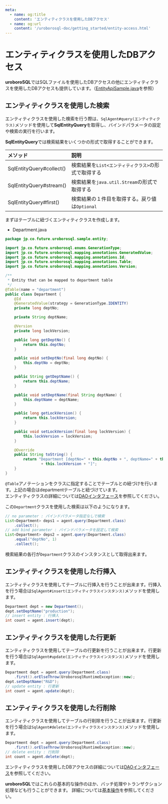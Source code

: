 ```yaml
---
meta:
  - name: og:title
    content: 'エンティティクラスを使用したDBアクセス'
  - name: og:url
    content: '/uroborosql-doc/getting_started/entity-access.html'
---
```

# エンティティクラスを使用したDBアクセス

**uroboroSQL**ではSQLファイルを使用したDBアクセスの他にエンティティクラスを使用したDBアクセスも提供しています。（[EntityApiSample.java](https://github.com/future-architect/uroborosql-sample/blob/master/src/main/java/jp/co/future/uroborosql/sample/EntityApiSample.java)を参照）

## エンティティクラスを使用した検索

エンティティクラスを使用した検索を行う際は、`SqlAgent#query(エンティティクラス)`メソッドを使用して**SqlEntityQuery**を取得し、バインドパラメータの設定や検索の実行を行います。

**SqlEntityQuery**では検索結果をいくつかの形式で取得することができます。

|メソッド|説明|
|:---|:---|
|SqlEntityQuery#collect()|検索結果を`List<エンティティクラス>`の形式で取得する|
|SqlEntityQuery#stream()|検索結果を`java.util.Stream`の形式で取得する|
|SqlEntityQuery#first()|検索結果の１件目を取得する。戻り値は`Optional`|

まずはテーブルに紐づくエンティティクラスを作成します。

- Department.java

```java
package jp.co.future.uroborosql.sample.entity;

import jp.co.future.uroborosql.enums.GenerationType;
import jp.co.future.uroborosql.mapping.annotations.GeneratedValue;
import jp.co.future.uroborosql.mapping.annotations.Id;
import jp.co.future.uroborosql.mapping.annotations.Table;
import jp.co.future.uroborosql.mapping.annotations.Version;

/**
 * Entity that can be mapped to department table
 */
@Table(name = "department")
public class Department {
    @Id
    @GeneratedValue(strategy = GenerationType.IDENTITY)
    private long deptNo;

    private String deptName;

    @Version
    private long lockVersion;

    public long getDeptNo() {
        return this.deptNo;
    }

    public void setDeptNo(final long deptNo) {
        this.deptNo = deptNo;
    }

    public String getDeptName() {
        return this.deptName;
    }

    public void setDeptName(final String deptName) {
        this.deptName = deptName;
    }

    public long getLockVersion() {
        return this.lockVersion;
    }

    public void setLockVersion(final long lockVersion) {
        this.lockVersion = lockVersion;
    }

    @Override
    public String toString() {
        return "Department [deptNo=" + this.deptNo + ", deptName=" + this.deptName + ", lockVersion="
                + this.lockVersion + "]";
    }
}
```

`@Table`アノテーションをクラスに指定することでテーブルとの紐づけを行います。上記の場合はdepartmentテーブルと紐づけています。  
エンティティクラスの詳細については[DAOインタフェース](../basics/entity-api.md#daoインタフェース)を参照してください。

この`Department`クラスを使用した検索は以下のようになります。

```java
// no parameter : バインドパラメータ指定なしで検索
List<Department> deps1 = agent.query(Department.class)
    .collect();
// add bind parameter : バインドパラメータを設定して検索
List<Department> deps2 = agent.query(Department.class)
    .equal("deptNo", 1)
    .collect();
```

検索結果の各行が`Department`クラスのインスタンスとして取得出来ます。

## エンティティクラスを使用した行挿入

エンティティクラスを使用してテーブルに行挿入を行うことが出来ます。行挿入を行う場合は`SqlAgent#insert(エンティティクラスインスタンス)`メソッドを使用します。

```java
Department dept = new Department();
dept.setDeptName("production");
// insert entity : 行挿入
int count = agent.insert(dept);
```

## エンティティクラスを使用した行更新

エンティティクラスを使用してテーブルの行更新を行うことが出来ます。行更新を行う場合は`SqlAgent#update(エンティティクラスインスタンス)`メソッドを使用します。

```java
Department dept = agent.query(Department.class)
    .first().orElseThrow(UroborosqlRuntimeException::new);
dept.setDeptName("R&D");
// update entity : 行更新
int count = agent.update(dept);
```

## エンティティクラスを使用した行削除

エンティティクラスを使用してテーブルの行削除を行うことが出来ます。行更新を行う場合は`SqlAgent#delete(エンティティクラスインスタンス)`メソッドを使用します。

```java
Department dept = agent.query(Department.class)
    .first().orElseThrow(UroborosqlRuntimeException::new);
// delete entity : 行削除
int count = agent.delete(dept);
```

エンティティクラスを使用したDBアクセスの詳細については[DAOインタフェース](../basics/entity-api.md#daoインタフェース)を参照してください。

**uroboroSQL**ではこれらの基本的な操作のほか、バッチ処理やトランザクション処理なども行うことができます。
詳細については[基本操作](../basics/)を参照してください。
